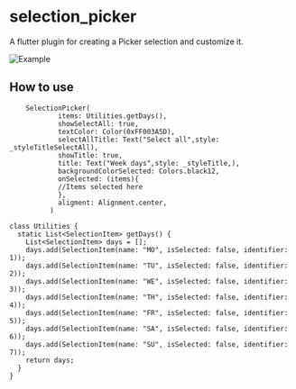 # selection_picker

A flutter plugin for creating a Picker selection and customize it.

![Example](https://gitlab01.copyleft.no/pixzelle/selection_picker/raw/master/example.png)

## How to use

```
    SelectionPicker(
            items: Utilities.getDays(),
            showSelectAll: true,
            textColor: Color(0xFF003A5D),
            selectAllTitle: Text("Select all",style: _styleTitleSelectAll),
            showTitle: true,
            title: Text("Week days",style: _styleTitle,),
            backgroundColorSelected: Colors.black12,
            onSelected: (items){
            //Items selected here 
            },
            aligment: Alignment.center,
          )

class Utilities {
  static List<SelectionItem> getDays() {
    List<SelectionItem> days = [];
    days.add(SelectionItem(name: "MO", isSelected: false, identifier: 1));
    days.add(SelectionItem(name: "TU", isSelected: false, identifier: 2));
    days.add(SelectionItem(name: "WE", isSelected: false, identifier: 3));
    days.add(SelectionItem(name: "TH", isSelected: false, identifier: 4));
    days.add(SelectionItem(name: "FR", isSelected: false, identifier: 5));
    days.add(SelectionItem(name: "SA", isSelected: false, identifier: 6));
    days.add(SelectionItem(name: "SU", isSelected: false, identifier: 7));
    return days;
  }
}

```